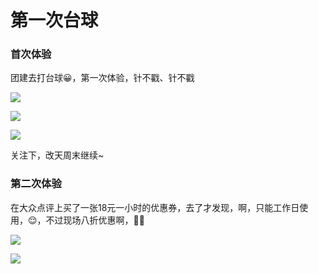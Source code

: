 # 第一次台球

### 首次体验

团建去打台球😀，第一次体验，针不戳、针不戳

![](https://fudongdong-statics.oss-cn-beijing.aliyuncs.com/images/20211118/8883c3274fb648febfcdc8c55b43329a.png?x-oss-process=image/resize,w_800/quality,q_80)

![](https://fudongdong-statics.oss-cn-beijing.aliyuncs.com/images/20211118/ae14f0c1715a45df937ff40d3c5a9036.png?x-oss-process=image/resize,w_800/quality,q_80)

![](https://fudongdong-statics.oss-cn-beijing.aliyuncs.com/images/20211118/faf34b774e1f4d66895e206c24c76f19.png?x-oss-process=image/resize,w_800/quality,q_80)

关注下，改天周末继续~

### 第二次体验

在大众点评上买了一张18元一小时的优惠券，去了才发现，啊，只能工作日使用，😌，不过现场八折优惠啊，👏👏

![](https://fudongdong-statics.oss-cn-beijing.aliyuncs.com/images/20211121/0180c64a58b048f48c299a18808ef3c0.png?x-oss-process=image/resize,w_800/quality,q_80)

![](https://fudongdong-statics.oss-cn-beijing.aliyuncs.com/images/20211121/2322c9eead474a4e8c5c9307e570ecb7.png?x-oss-process=image/resize,w_800/quality,q_80)

